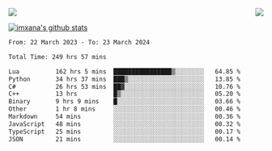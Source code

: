 <p>
  <a href="https://count.getloli.com/"><img src="https://count.getloli.com/get/@xana.readme?theme=moebooru-h"></a>
  <img src="https://weather-icon.journeyad.repl.co/@hangzhou?v=1" align="right">
</p>


<a href="https://github.com/imxana"><img align="center" src="https://github-readme-stats.vercel.app/api?username=imxana&show_icons=true&include_all_commits=true&hide_border=tru&custom_title=imxana%27s%20Github%20Stats" alt="imxana's github stats" /></a> 

<!--START_SECTION:waka-->

```txt
From: 22 March 2023 - To: 23 March 2024

Total Time: 249 hrs 57 mins

Lua          162 hrs 5 mins  ████████████████▒░░░░░░░░   64.85 %
Python       34 hrs 37 mins  ███▒░░░░░░░░░░░░░░░░░░░░░   13.85 %
C#           26 hrs 53 mins  ██▓░░░░░░░░░░░░░░░░░░░░░░   10.76 %
C++          13 hrs          █▒░░░░░░░░░░░░░░░░░░░░░░░   05.20 %
Binary       9 hrs 9 mins    █░░░░░░░░░░░░░░░░░░░░░░░░   03.66 %
Other        1 hr 8 mins     ░░░░░░░░░░░░░░░░░░░░░░░░░   00.46 %
Markdown     54 mins         ░░░░░░░░░░░░░░░░░░░░░░░░░   00.36 %
JavaScript   48 mins         ░░░░░░░░░░░░░░░░░░░░░░░░░   00.32 %
TypeScript   25 mins         ░░░░░░░░░░░░░░░░░░░░░░░░░   00.17 %
JSON         21 mins         ░░░░░░░░░░░░░░░░░░░░░░░░░   00.14 %
```

<!--END_SECTION:waka-->
